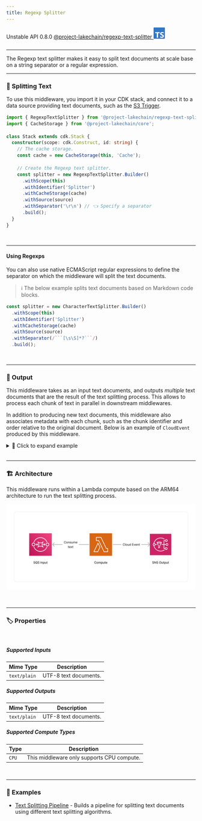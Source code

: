 ```yaml
---
title: Regexp Splitter
---
```


<span title="Label: Pro" data-view-component="true" class="Label Label--api text-uppercase">
  Unstable API
</span>
<span title="Label: Pro" data-view-component="true" class="Label Label--version text-uppercase">
  0.8.0
</span>
<span title="Label: Pro" data-view-component="true" class="Label Label--package">
  <a target="_blank" href="https://www.npmjs.com/package/@project-lakechain/regexp-text-splitter">
    @project-lakechain/regexp-text-splitter
  </a>
</span>
<span class="language-icon">
  <svg role="img" viewBox="0 0 24 24" width="30" xmlns="http://www.w3.org/2000/svg" style="fill: #3178C6;"><title>TypeScript</title><path d="M1.125 0C.502 0 0 .502 0 1.125v21.75C0 23.498.502 24 1.125 24h21.75c.623 0 1.125-.502 1.125-1.125V1.125C24 .502 23.498 0 22.875 0zm17.363 9.75c.612 0 1.154.037 1.627.111a6.38 6.38 0 0 1 1.306.34v2.458a3.95 3.95 0 0 0-.643-.361 5.093 5.093 0 0 0-.717-.26 5.453 5.453 0 0 0-1.426-.2c-.3 0-.573.028-.819.086a2.1 2.1 0 0 0-.623.242c-.17.104-.3.229-.393.374a.888.888 0 0 0-.14.49c0 .196.053.373.156.529.104.156.252.304.443.444s.423.276.696.41c.273.135.582.274.926.416.47.197.892.407 1.266.628.374.222.695.473.963.753.268.279.472.598.614.957.142.359.214.776.214 1.253 0 .657-.125 1.21-.373 1.656a3.033 3.033 0 0 1-1.012 1.085 4.38 4.38 0 0 1-1.487.596c-.566.12-1.163.18-1.79.18a9.916 9.916 0 0 1-1.84-.164 5.544 5.544 0 0 1-1.512-.493v-2.63a5.033 5.033 0 0 0 3.237 1.2c.333 0 .624-.03.872-.09.249-.06.456-.144.623-.25.166-.108.29-.234.373-.38a1.023 1.023 0 0 0-.074-1.089 2.12 2.12 0 0 0-.537-.5 5.597 5.597 0 0 0-.807-.444 27.72 27.72 0 0 0-1.007-.436c-.918-.383-1.602-.852-2.053-1.405-.45-.553-.676-1.222-.676-2.005 0-.614.123-1.141.369-1.582.246-.441.58-.804 1.004-1.089a4.494 4.494 0 0 1 1.47-.629 7.536 7.536 0 0 1 1.77-.201zm-15.113.188h9.563v2.166H9.506v9.646H6.789v-9.646H3.375z"/></svg>
</span>
<div style="margin-top: 26px"></div>

---

The Regexp text splitter makes it easy to split text documents at scale base on a string separator or a regular expression.

---

### 📝 Splitting Text

To use this middleware, you import it in your CDK stack, and connect it to a data source providing text documents, such as the [S3 Trigger](/project-lakechain/triggers/s3-event-trigger).

```typescript
import { RegexpTextSplitter } from '@project-lakechain/regexp-text-splitter';
import { CacheStorage } from '@project-lakechain/core';

class Stack extends cdk.Stack {
  constructor(scope: cdk.Construct, id: string) {
    // The cache storage.
    const cache = new CacheStorage(this, 'Cache');

    // Create the Regexp text splitter.
    const splitter = new RegexpTextSplitter.Builder()
      .withScope(this)
      .withIdentifier('Splitter')
      .withCacheStorage(cache)
      .withSource(source)
      .withSeparator('\r\n') // 👈 Specify a separator
      .build();
  }
}
```

<br>

---

#### Using Regexps

You can also use native ECMAScript regular expressions to define the separator on which the middleware will split the text documents.

> ℹ️ The below example splits text documents based on Markdown code blocks.

```typescript
const splitter = new CharacterTextSplitter.Builder()
  .withScope(this)
  .withIdentifier('Splitter')
  .withCacheStorage(cache)
  .withSource(source)
  .withSeparator(/```[\s\S]*?```/)
  .build();
```

<br>

---

### 📄 Output

This middleware takes as an input text documents, and outputs *multiple* text documents that are the result of the text splitting process. This allows to process each chunk of text in parallel in downstream middlewares.

In addition to producing new text documents, this middleware also associates metadata with each chunk, such as the chunk identifier and order relative to the original document. Below is an example of `CloudEvent` produced by this middleware.

<details>
  <summary>💁 Click to expand example</summary>

  ```json
  {
    "specversion": "1.0",
    "id": "1780d5de-fd6f-4530-98d7-82ebee85ea39",
    "type": "document-created",
    "time": "2023-10-22T13:19:10.657Z",
    "data": {
        "chainId": "6ebf76e4-f70c-440c-98f9-3e3e7eb34c79",
        "source": {
            "url": "s3://bucket/text.txt",
            "type": "text/plain",
            "size": 24536,
            "etag": "1243cbd6cf145453c8b5519a2ada4779"
        },
        "document": {
            "url": "s3://bucket/text.txt",
            "type": "text/plain",
            "size": 24536,
            "etag": "1243cbd6cf145453c8b5519a2ada4779"
        },
        "metadata": {
          "properties": {
            "kind": "text",
            "attrs": {
              "chunk": {
                "id": "4a5b6c7d8e9fd21dacb",
                "order": 0
              }
            }
          }
        },
        "callStack": []
    }
  }
  ```

</details>

<br>

---

### 🏗️ Architecture

This middleware runs within a Lambda compute based on the ARM64 architecture to run the text splitting process.

![Architecture](../../../assets/regexp-text-splitter-architecture.png)

<br>

---

### 🏷️ Properties

<br>

##### Supported Inputs

|  Mime Type  | Description |
| ----------- | ----------- |
| `text/plain` | UTF-8 text documents. |

##### Supported Outputs

|  Mime Type  | Description |
| ----------- | ----------- |
| `text/plain` | UTF-8 text documents. |

##### Supported Compute Types

| Type  | Description |
| ----- | ----------- |
| `CPU` | This middleware only supports CPU compute. |

<br>

---

### 📖 Examples

- [Text Splitting Pipeline](https://github.com/awslabs/project-lakechain/tree/main/examples/simple-pipelines/text-processing-pipelines/text-splitting-pipeline) - Builds a pipeline for splitting text documents using different text splitting algorithms.
